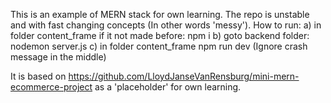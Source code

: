 This is an example of MERN stack for own learning. The repo is unstable and with fast changing concepts (In other words 'messy'). 
How to run:
a) in folder content_frame if it not made before: npm i
b) goto backend folder:  nodemon server.js
c) in folder content_frame npm run dev
(Ignore crash message in the middle)

It is based on https://github.com/LloydJanseVanRensburg/mini-mern-ecommerce-project as a 'placeholder' for own learning.
